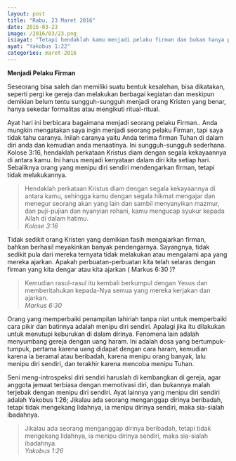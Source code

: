 ```yaml
---
layout: post
title: "Rabu, 23 Maret 2016"
date: 2016-03-23
image: /2016/03/23.png
isiayat: "Tetapi hendaklah kamu menjadi pelaku firman dan bukan hanya pendengar saja; sebab jika tidak demikian kamu menipu diri sendiri."
ayat: "Yakobus 1:22"
categories: maret-2016
---
```


**Menjadi Pelaku Firman**

Seseorang bisa saleh dan memiliki suatu bentuk kesalehan, bisa dikatakan, seperti pergi ke gereja dan melakukan berbagai kegiatan dan meskipun demikian belum tentu sungguh-sungguh menjadi orang Kristen yang benar, hanya sekedar formalitas atau mengikuti ritual-ritual.

Ayat hari ini berbicara bagaimana menjadi seorang pelaku Firman.. Anda mungkin mengatakan saya ingin menjadi seorang pelaku Firman, tapi saya tidak tahu caranya. Inilah caranya yaitu Anda terima firman Tuhan di dalam diri anda dan kemudian anda menaatinya. Ini sungguh-sungguh sederhana. Kolose 3:16, hendaklah perkataan Kristus diam dengan segala kekayaannya di antara kamu. Ini harus menjadi kenyataan dalam diri kita setiap hari. Sebaliknya orang yang menipu diri sendiri mendengarkan firman, tetapi tidak melakukannya.

<blockquote>Hendaklah perkataan Kristus diam dengan segala kekayaannya di antara kamu, sehingga kamu dengan segala hikmat mengajar dan menegur seorang akan yang lain dan sambil menyanyikan mazmur, dan puji-pujian dan nyanyian rohani, kamu mengucap syukur kepada Allah di dalam hatimu.
<br /><cite>Kolose 3:16</cite></blockquote>

Tidak sedikit orang Kristen yang demikian fasih mengajarkan firman, bahkan berhasil meyakinkan banyak pendengarnya. Sayangnya, tidak sedikit pula dari mereka ternyata tidak melakukan atau mengalami apa yang mereka ajarkan. Apakah perbuatan-perbuatan kita telah selaras dengan firman yang kita dengar atau kita ajarkan ( Markus 6:30 )?

<blockquote>Kemudian rasul-rasul itu kembali berkumpul dengan Yesus dan memberitahukan kepada-Nya semua yang mereka kerjakan dan ajarkan.
<br /><cite>Markus 6:30</cite></blockquote>

Orang yang memperbaiki penampilan lahiriah tanpa niat untuk memperbaiki cara pikir dan batinnya adalah menipu diri sendiri. Apalagi jika itu dilakukan untuk menutupi keburukan di dalam dirinya. Fenomena lain adalah menyumbang gereja dengan uang haram. Ini adalah  dosa yang bertumpuk-tumpuk, pertama karena uang didapat dengan cara haram, kemudian karena ia beramal atau beribadah, karena menipu orang banyak, lalu menipu diri sendiri, dan terakhir karena mencoba menipu Tuhan.

Seni meng-introspeksi diri sendiri haruslah di kembangkan di gereja, agar anggota jemaat terbiasa dengan memotivasi diri, dan bukannya malah terjebak dengan menipu diri sendiri. Ayat lainnya yang menipu diri sendiri adalah Yakobus 1:26; Jikalau ada seorang menganggap dirinya beribadah, tetapi tidak mengekang lidahnya, ia menipu dirinya sendiri, maka sia-sialah ibadahnya.

<blockquote>Jikalau ada seorang menganggap dirinya beribadah, tetapi tidak mengekang lidahnya, ia menipu dirinya sendiri, maka sia-sialah ibadahnya.
<br /><cite>Yakobus 1:26</cite></blockquote>